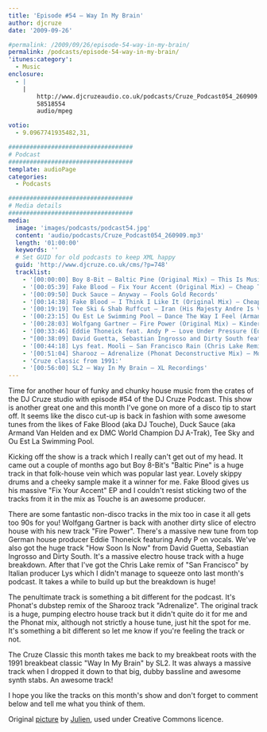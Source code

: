 ```yaml
---
title: 'Episode #54 – Way In My Brain'
author: djcruze
date: '2009-09-26'

#permalink: /2009/09/26/episode-54-way-in-my-brain/
permalink: /podcasts/episode-54-way-in-my-brain/
'itunes:category':
  - Music
enclosure:
  - |
    |
        http://www.djcruzeaudio.co.uk/podcasts/Cruze_Podcast054_260909.mp3
        58518554
        audio/mpeg

votio:
  - 9.0967741935482,31,

###################################
# Podcast
###################################
template: audioPage
categories:
  - Podcasts

###################################
# Media details
###################################
media:
  image: 'images/podcasts/podcast54.jpg'
  content: 'audio/podcasts/Cruze_Podcast054_260909.mp3'
  length: '01:00:00'
  keywords: ''
  # Set GUID for old podcasts to keep XML happy
  guid: 'http://www.djcruze.co.uk/cms/?p=748'
  tracklist:
    - '[00:00:00] Boy 8-Bit – Baltic Pine (Original Mix) – This Is Music Ltd.'
    - '[00:05:39] Fake Blood – Fix Your Accent (Original Mix) – Cheap Thrills'
    - '[00:09:50] Duck Sauce – Anyway – Fools Gold Records'
    - '[00:14:38] Fake Blood – I Think I Like It (Original Mix) – Cheap Thrills'
    - '[00:19:19] Tee Ski & Shab Ruffcut – Iran (His Majesty Andre Is Very Lazy Mix) – ESP Records'
    - '[00:23:15] Ou Est Le Swimming Pool – Dance The Way I Feel (Armand Van Helden Club Mix) – Stiff Records'
    - '[00:28:03] Wolfgang Gartner – Fire Power (Original Mix) – Kindergarten'
    - '[00:33:46] Eddie Thoneick feat. Andy P – Love Under Pressure (Eddie Thoneick Remix) – Tonik Recordings'
    - "[00:38:09] David Guetta, Sebastian Ingrosso and Dirty South feat. Julie McKnight – How Soon Is Now (Extended Version) – F**k Me I'm Famous"
    - '[00:44:18] Lys feat. Mooli – San Francisco Rain (Chris Lake Remix) – Rising Music'
    - '[00:51:04] Sharooz – Adrenalize (Phonat Deconstructive Mix) – Mofo Hifi Records'
    - 'Cruze classic from 1991:'
    - '[00:56:00] SL2 – Way In My Brain – XL Recordings'
---
```


Time for another hour of funky and chunky house music from the crates of the DJ Cruze studio with episode #54 of the DJ Cruze Podcast. This show is another great one and this month I've gone on more of a disco tip to start off. It seems like the disco cut-up is back in fashion with some awesome tunes from the likes of Fake Blood (aka DJ Touche), Duck Sauce (aka Armand Van Helden and ex DMC World Champion DJ A-Trak), Tee Sky and Ou Est La Swimming Pool.

Kicking off the show is a track which I really can't get out of my head. It came out a couple of months ago but Boy 8-Bit's "Baltic Pine" is a huge track in that folk-house vein which was popular last year. Lovely skippy drums and a cheeky sample make it a winner for me. Fake Blood gives us his massive "Fix Your Accent" EP and I couldn't resist sticking two of the tracks from it in the mix as Touche is an awesome producer.

There are some fantastic non-disco tracks in the mix too in case it all gets too 90s for you! Wolfgang Gartner is back with another dirty slice of electro house with his new track "Fire Power". There's a massive new tune from top German house producer Eddie Thoneick featuring Andy P on vocals. We've also got the huge track "How Soon Is Now" from David Guetta, Sebastian Ingrosso and Dirty South. It's a massive electro house track with a huge breakdown. After that I've got the Chris Lake remix of "San Francisco" by Italian producer Lys which I didn't manage to squeeze onto last month's podcast. It takes a while to build up but the breakdown is huge!

The penultimate track is something a bit different for the podcast. It's Phonat's dubstep remix of the Sharooz track "Adrenalize". The original track is a huge, pumping electro house track but it didn't quite do it for me and the Phonat mix, although not strictly a house tune, just hit the spot for me. It's something a bit different so let me know if you're feeling the track or not.

The Cruze Classic this month takes me back to my breakbeat roots with the 1991 breakbeat classic "Way In My Brain" by SL2. It was always a massive track when I dropped it down to that big, dubby bassline and awesome synth stabs. An awesome track!

I hope you like the tracks on this month's show and don't forget to comment below and tell me what you think of them.

Original [picture][4] by [Julien][5], used under Creative Commons licence.

[1]: http://www.djcruze.co.uk/cms/wp-content/uploads/2009/09/podcast54.jpg
[2]: http://www.djcruze.co.uk/cms/wp-content/DownloadButton.gif
[3]: http://www.djcruzeaudio.co.uk/podcasts/Cruze_Podcast054_260909.mp3
[4]: http://www.flickr.com/photos/spidey-man/228168488/
[5]: http://www.flickr.com/photos/spidey-man/
